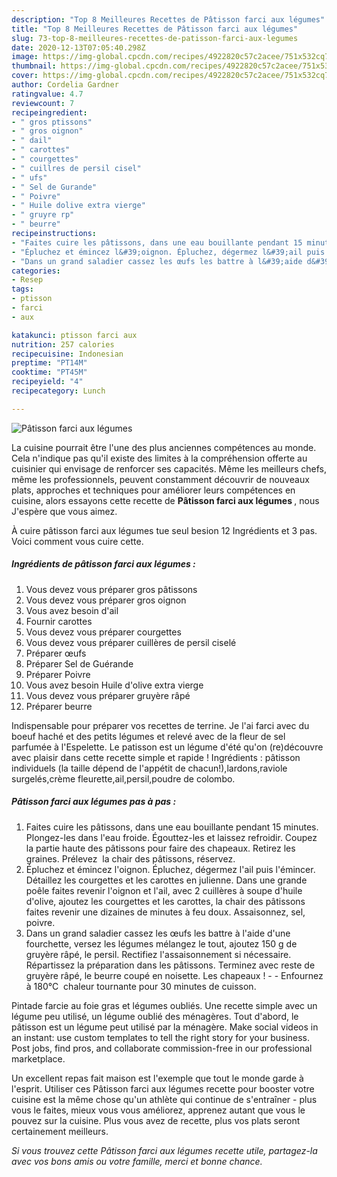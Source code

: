 ```yaml
---
description: "Top 8 Meilleures Recettes de Pâtisson farci aux légumes"
title: "Top 8 Meilleures Recettes de Pâtisson farci aux légumes"
slug: 73-top-8-meilleures-recettes-de-patisson-farci-aux-legumes
date: 2020-12-13T07:05:40.298Z
image: https://img-global.cpcdn.com/recipes/4922820c57c2acee/751x532cq70/patisson-farci-aux-legumes-photo-principale-de-la-recette.jpg
thumbnail: https://img-global.cpcdn.com/recipes/4922820c57c2acee/751x532cq70/patisson-farci-aux-legumes-photo-principale-de-la-recette.jpg
cover: https://img-global.cpcdn.com/recipes/4922820c57c2acee/751x532cq70/patisson-farci-aux-legumes-photo-principale-de-la-recette.jpg
author: Cordelia Gardner
ratingvalue: 4.7
reviewcount: 7
recipeingredient:
- " gros ptissons"
- " gros oignon"
- " dail"
- " carottes"
- " courgettes"
- " cuillres de persil cisel"
- " ufs"
- " Sel de Gurande"
- " Poivre"
- " Huile dolive extra vierge"
- " gruyre rp"
- " beurre"
recipeinstructions:
- "Faites cuire les pâtissons, dans une eau bouillante pendant 15 minutes. Plongez-les dans l&#39;eau froide. Égouttez-les et laissez refroidir. Coupez  la partie haute des pâtissons pour faire des chapeaux. Retirez les graines. Prélevez  la chair des pâtissons, réservez."
- "Épluchez et émincez l&#39;oignon. Épluchez, dégermez l&#39;ail puis l&#39;émincer. Détaillez les courgettes et les carottes en julienne. Dans une grande poêle faites revenir l&#39;oignon et l&#39;ail, avec 2 cuillères à soupe d&#39;huile d&#39;olive, ajoutez les courgettes et les carottes, la chair des pâtissons faites revenir une dizaines de minutes à feu doux. Assaisonnez, sel, poivre."
- "Dans un grand saladier cassez les œufs les battre à l&#39;aide d&#39;une fourchette, versez les légumes mélangez le tout, ajoutez 150 g de gruyère râpé, le persil. Rectifiez l&#39;assaisonnement si nécessaire. Répartissez la préparation dans les pâtissons. Terminez avec reste de gruyère râpé, le beurre coupé en noisette. Les chapeaux !  Enfournez à 180°C  chaleur tournante pour 30 minutes de cuisson."
categories:
- Resep
tags:
- ptisson
- farci
- aux

katakunci: ptisson farci aux 
nutrition: 257 calories
recipecuisine: Indonesian
preptime: "PT14M"
cooktime: "PT45M"
recipeyield: "4"
recipecategory: Lunch

---
```



![Pâtisson farci aux légumes](https://img-global.cpcdn.com/recipes/4922820c57c2acee/751x532cq70/patisson-farci-aux-legumes-photo-principale-de-la-recette.jpg)

La cuisine pourrait être l'une des plus anciennes compétences au monde. Cela n'indique pas qu'il existe des limites à la compréhension offerte au cuisinier qui envisage de renforcer ses capacités. Même les meilleurs chefs, même les professionnels, peuvent constamment découvrir de nouveaux plats, approches et techniques pour améliorer leurs compétences en cuisine, alors essayons cette recette de <strong> Pâtisson farci aux légumes </strong>, nous J'espère que vous aimez.

<!--inarticleads1-->

À cuire pâtisson farci aux légumes tue seul besion 12 Ingrédients et 3 pas. Voici comment vous cuire cette.

##### Ingrédients de pâtisson farci aux légumes :

1. Vous devez vous préparer  gros pâtissons
1. Vous devez vous préparer  gros oignon
1. Vous avez besoin  d&#39;ail
1. Fournir  carottes
1. Vous devez vous préparer  courgettes
1. Vous devez vous préparer  cuillères de persil ciselé
1. Préparer  œufs
1. Préparer  Sel de Guérande
1. Préparer  Poivre
1. Vous avez besoin  Huile d&#39;olive extra vierge
1. Vous devez vous préparer  gruyère râpé
1. Préparer  beurre


Indispensable pour préparer vos recettes de terrine. Je l&#39;ai farci avec du boeuf haché et des petits légumes et relevé avec de la fleur de sel parfumée à l&#39;Espelette. Le patisson est un légume d&#39;été qu&#39;on (re)découvre avec plaisir dans cette recette simple et rapide ! Ingrédients : pâtisson individuels (la taille dépend de l&#39;appétit de chacun!),lardons,raviole surgelés,crème fleurette,ail,persil,poudre de colombo. 

<!--inarticleads2-->

##### Pâtisson farci aux légumes pas à pas :

1. Faites cuire les pâtissons, dans une eau bouillante pendant 15 minutes. Plongez-les dans l&#39;eau froide. Égouttez-les et laissez refroidir. Coupez  la partie haute des pâtissons pour faire des chapeaux. Retirez les graines. Prélevez  la chair des pâtissons, réservez.
1. Épluchez et émincez l&#39;oignon. Épluchez, dégermez l&#39;ail puis l&#39;émincer. Détaillez les courgettes et les carottes en julienne. Dans une grande poêle faites revenir l&#39;oignon et l&#39;ail, avec 2 cuillères à soupe d&#39;huile d&#39;olive, ajoutez les courgettes et les carottes, la chair des pâtissons faites revenir une dizaines de minutes à feu doux. Assaisonnez, sel, poivre.
1. Dans un grand saladier cassez les œufs les battre à l&#39;aide d&#39;une fourchette, versez les légumes mélangez le tout, ajoutez 150 g de gruyère râpé, le persil. Rectifiez l&#39;assaisonnement si nécessaire. Répartissez la préparation dans les pâtissons. Terminez avec reste de gruyère râpé, le beurre coupé en noisette. Les chapeaux ! -  - Enfournez à 180°C  chaleur tournante pour 30 minutes de cuisson.


Pintade farcie au foie gras et légumes oubliés. Une recette simple avec un légume peu utilisé, un légume oublié des ménagères. Tout d&#39;abord, le pâtisson est un légume peut utilisé par la ménagère. Make social videos in an instant: use custom templates to tell the right story for your business. Post jobs, find pros, and collaborate commission-free in our professional marketplace. 

<!--inarticleads1-->

<p>
Un excellent repas fait maison est l'exemple que tout le monde garde à l'esprit. Utiliser ces Pâtisson farci aux légumes recette pour booster votre cuisine est la même chose qu'un athlète qui continue de s'entraîner - plus vous le faites, mieux vous vous améliorez, apprenez autant que vous le pouvez sur la cuisine. Plus vous avez de recette, plus vos plats seront certainement meilleurs.
</p>

<p>
<i>Si vous trouvez cette Pâtisson farci aux légumes recette utile, partagez-la avec vos bons amis ou votre famille, merci et bonne chance.</i>
</p>
